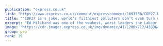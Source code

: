 ```yaml
---
publication: "express.co.uk"
link: "https://www.express.co.uk/comment/expresscomment/1693788/COP27-britain-carbon-dioxide-emissions-reparations-ed-miliband-Rishi-sunak"
title: "'COP27 is a joke, world’s filthiest polluters don’t even turn up'"
excerpt: "Ed Miliband was one of the weakest, worst leaders the Labour Party has ever had. He led his party to a crushing defeat in 2015 when Labour lost 48 seats and he had to resign in utter humiliation."
image: "https://cdn.images.express.co.uk/img/dynamic/41/1200x712/4389644.jpg?r=1667985490933"
group: pro
rank: 19
---
```

